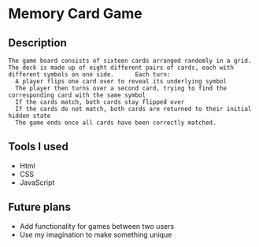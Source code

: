 # Memory Card Game

## Description

    The game board consists of sixteen cards arranged randomly in a grid. The deck is made up of eight different pairs of cards, each with different symbols on one side.      Each turn:
      A player flips one card over to reveal its underlying symbol
      The player then turns over a second card, trying to find the corresponding card with the same symbol
      If the cards match, both cards stay flipped over
      If the cards do not match, both cards are returned to their initial hidden state
      The game ends once all cards have been correctly matched.



## Tools I used

- Html
- CSS
- JavaScript


## Future plans

- Add functionality for games between two users
- Use my imagination to make something unique
